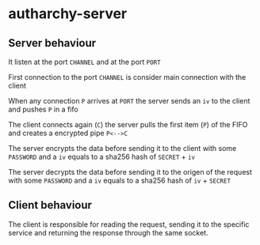 # autharchy-server

## Server behaviour

It listen at the port `CHANNEL` and at the port `PORT`

First connection to the port `CHANNEL` is consider main connection with the client

When any connection `P` arrives at `PORT` the server sends an `iv` to the client and pushes `P` in a fifo

The client connects again (`C`) the server pulls the first item (`P`) of the FIFO and creates a encrypted pipe `P<-->C`

The server encrypts the data before sending it to the client with some `PASSWORD` and a `iv` equals to a sha256 hash of `SECRET` + `iv`

The server decrypts the data before sending it to the origen of the request with some `PASSWORD` and a `iv` equals to a sha256 hash of `iv` + `SECRET`

## Client behaviour

The client is responsible for reading the request, sending it to the specific service and returning the response through the same socket.